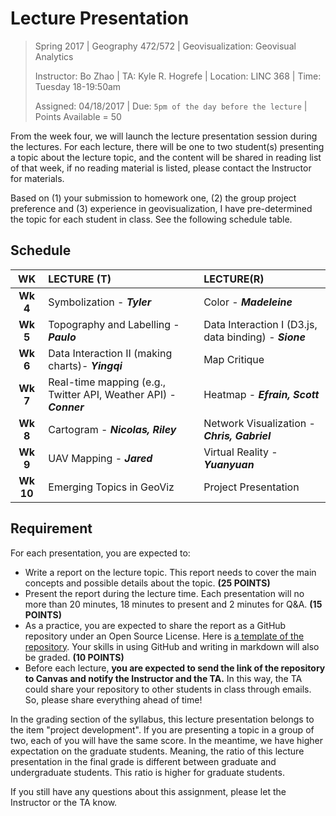 # Lecture Presentation

> Spring 2017 | Geography 472/572 | Geovisualization: Geovisual Analytics
>
> Instructor: Bo Zhao | TA: Kyle R. Hogrefe | Location: LINC 368 | Time: Tuesday 18-19:50am
>
> Assigned: 04/18/2017 | Due: `5pm of the day before the lecture` | Points Available = 50

From the week four, we will launch the lecture presentation session during the lectures. For each lecture, there will be one to two student(s) presenting a topic about the lecture topic, and the content will be shared in reading list of that week, if no reading material is  listed, please contact the Instructor for materials.

Based on (1) your submission to homework one,  (2) the group project preference and (3) experience in geovisualization, I  have pre-determined the topic for each student in class.  See the following schedule table.

## Schedule

|  **WK**   | **LECTURE  (T)**                         | **LECTURE(R)**                           |
| :-------: | :--------------------------------------- | :--------------------------------------- |
| **Wk 4**  | Symbolization - ***Tyler***              | Color - ***Madeleine***                  |
| **Wk 5**  | Topography and Labelling  - ***Paulo***  | Data Interaction I (D3.js, data binding) - ***Sione*** |
| **Wk 6**  | Data Interaction II (making charts)- ***Yingqi*** | Map Critique                             |
| **Wk 7**  | Real-time mapping (e.g., Twitter API, Weather API) - ***Conner*** | Heatmap -  ***Efrain, Scott***           |
| **Wk 8**  | Cartogram - ***Nicolas, Riley***         | Network Visualization - ***Chris, Gabriel*** |
| **Wk 9**  | UAV Mapping - ***Jared***                | Virtual Reality  - ***Yuanyuan***        |
| **Wk 10** | Emerging Topics in GeoViz                | Project Presentation                     |
## Requirement

For each presentation, you are expected to: 

- Write a report on the lecture topic. This report needs to cover the main concepts and possible details about the topic.  **(25 POINTS)**
- Present the report during the lecture time. Each presentation will no more than 20 minutes, 18 minutes to present and 2 minutes for Q&A. **(15 POINTS)**
- As a practice, you are expected to share the report as a GitHub repository under an Open Source License. Here is [a template of the repository](https://github.com/jakobzhao/lecture_presentation). Your skills in using GitHub and writing in markdown will also be graded.  **(10 POINTS)**
- Before each lecture, **you are expected to send the link of the repository to Canvas and notify the Instructor and the TA.** In this way, the TA could share your repository to other students in class through emails. So, please share everything ahead of time!

In the grading section of the syllabus, this lecture presentation belongs to the item "project development". If you are presenting a topic in a group of two, each of you will have the same score. In the meantime, we have higher expectation on the graduate students. Meaning, the ratio of this lecture presentation in the final grade is different between graduate and undergraduate students. This ratio is higher for graduate students. 

If you still have any questions about this assignment, please let the Instructor or the TA know.